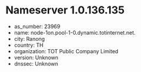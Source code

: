# Nameserver 1.0.136.135

* as_number: 23969
* name: node-1on.pool-1-0.dynamic.totinternet.net.
* city: Ranong
* country: TH
* organization: TOT Public Company Limited
* version: Unknown
* dnssec: Unknown

